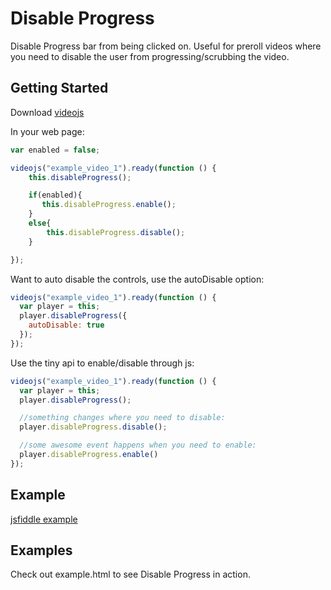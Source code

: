 # Disable Progress

Disable Progress bar from being clicked on.  Useful for preroll videos where you need to disable the user from progressing/scrubbing the video.

## Getting Started
Download [videojs](http://www.videojs.com/)

In your web page:

```javascript
var enabled = false;

videojs("example_video_1").ready(function () {
    this.disableProgress();

    if(enabled){
       this.disableProgress.enable();
    }
    else{
        this.disableProgress.disable();
    }

});
```

Want to auto disable the controls, use the autoDisable option:

```javascript
videojs("example_video_1").ready(function () {
  var player = this;
  player.disableProgress({
    autoDisable: true
  });
});

```

Use the tiny api to enable/disable through js:

```javascript
videojs("example_video_1").ready(function () {
  var player = this;
  player.disableProgress();

  //something changes where you need to disable:
  player.disableProgress.disable();

  //some awesome event happens when you need to enable:
  player.disableProgress.enable()
});
```

## Example

[jsfiddle example](http://jsfiddle.net/rsadwick/1ghw7w4y/)

## Examples
Check out example.html to see Disable Progress in action.